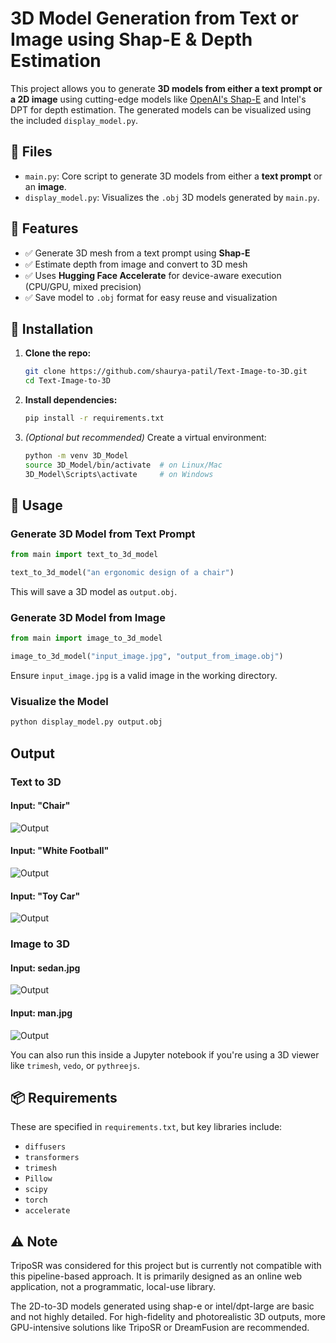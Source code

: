 # 3D Model Generation from Text or Image using Shap-E & Depth Estimation

This project allows you to generate **3D models from either a text prompt or a 2D image** using cutting-edge models like [OpenAI's Shap-E](https://github.com/openai/shap-e) and Intel's DPT for depth estimation. The generated models can be visualized using the included `display_model.py`.


## 📁 Files

* `main.py`: Core script to generate 3D models from either a **text prompt** or an **image**.
* `display_model.py`: Visualizes the `.obj` 3D models generated by `main.py`.


## 🚀 Features

* ✅ Generate 3D mesh from a text prompt using **Shap-E**
* ✅ Estimate depth from image and convert to 3D mesh
* ✅ Uses **Hugging Face Accelerate** for device-aware execution (CPU/GPU, mixed precision)
* ✅ Save model to `.obj` format for easy reuse and visualization


## 🔧 Installation

1. **Clone the repo:**

   ```bash
   git clone https://github.com/shaurya-patil/Text-Image-to-3D.git
   cd Text-Image-to-3D
   ```

2. **Install dependencies:**

   ```bash
   pip install -r requirements.txt
   ```

3. *(Optional but recommended)* Create a virtual environment:

   ```bash
   python -m venv 3D_Model
   source 3D_Model/bin/activate  # on Linux/Mac
   3D_Model\Scripts\activate     # on Windows
   ```


## 🧠 Usage

### Generate 3D Model from Text Prompt

```python
from main import text_to_3d_model

text_to_3d_model("an ergonomic design of a chair")
```

This will save a 3D model as `output.obj`.


### Generate 3D Model from Image

```python
from main import image_to_3d_model

image_to_3d_model("input_image.jpg", "output_from_image.obj")
```

Ensure `input_image.jpg` is a valid image in the working directory.


### Visualize the Model

```bash
python display_model.py output.obj
```

## Output
### Text to 3D
#### Input: "Chair"
![Output](https://github.com/shaurya-patil/Text-Image-to-3D/blob/main/assets/chair-text-output.gif)
#### Input: "White Football"
![Output](https://github.com/shaurya-patil/Text-Image-to-3D/blob/main/assets/football-text-output.gif)
#### Input: "Toy Car"
![Output](https://github.com/shaurya-patil/Text-Image-to-3D/blob/main/assets/toy-car-text-output.gif)

### Image to 3D
#### Input: sedan.jpg
![Output](https://github.com/shaurya-patil/Text-Image-to-3D/blob/main/assets/sedan-image-output.gif)
#### Input: man.jpg
![Output](https://github.com/shaurya-patil/Text-Image-to-3D/blob/main/assets/man-image-output.gif)

You can also run this inside a Jupyter notebook if you're using a 3D viewer like `trimesh`, `vedo`, or `pythreejs`.


## 📦 Requirements

These are specified in `requirements.txt`, but key libraries include:

* `diffusers`
* `transformers`
* `trimesh`
* `Pillow`
* `scipy`
* `torch`
* `accelerate`


## ⚠️ Note

TripoSR was considered for this project but is currently not compatible with this pipeline-based approach. It is primarily designed as an online web application, not a programmatic, local-use library.

The 2D-to-3D models generated using shap-e or intel/dpt-large are basic and not highly detailed. For high-fidelity and photorealistic 3D outputs, more GPU-intensive solutions like TripoSR or DreamFusion are recommended.
